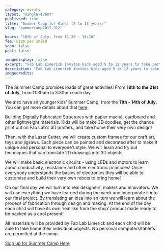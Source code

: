 ```yaml
---
category: events
layout: "single-event"
published: true
title: "Summer Camp for Kids! (9 to 12 years)"
slug: "summercamp2017-912"

hours: "18th of July, from 11:30 - 15:30"
fee: €120 per child
soon: false
past: false

imagedisplay: false
excerpt: "Fab Lab Limerick invites kids aged 9 to 12 years to take part in a 4-day Summer Camp, to explore their imagination and creativity using digital technologies!"
description: "Fab Lab Limerick invites kids aged 9 to 12 years to take part in a 4-day Summer Camp, to explore their imagination and creativity using digital technologies!"
imagecredits:
---
```


The Summer Camp promises loads of great activities! From **18th to the 21st of July**, from 11:30am to 3:30pm each day.

We also have an younger kids' Summer Camp, from the **11th - 14th of July**. You can get more details about that [here](http://fablab.saul.ie/events/summercamp2017-79).

Building Digitally Fabricated Structures with papier maché, cardboard and other lightweight materials.
Kids will be make 3D doodles, get the chance print out on Fab Lab's 3D printers, and take home their very own design!

Then, with the Laser Cutter, we will create custom frames for our craft art, toys and jigsaws. Each piece can be painted and decorated after to make it unique and personal to everyone’s style. We will learn and try out techniques that can translate 2D drawings into 3D objects.

We will make basic electronic circuits - using LEDs and motors to learn about conductivity, resistance and other electronic principles! Once everybody understands the basics of electronics they will be able to customise and build their very own robots to bring home!

On our final day we will turn into real designers, makers and innovators. We will use everything we have learned during the week and incorporate it into our final project. By translating an idea into an item we will learn about the process of fabrication through design and making. At the end of the day each child will have its own ‘real like from the shop’ product made ready to be packed as a cool present!

All materials will be provided by Fab Lab Limerick and each child will be able to take home their individual projects. No personal computers/tablets are permitted at the camp.

[Sign up for Summer Camp Here](http://fablablimerick.ticketleap.com/summer-camp-2017/)
